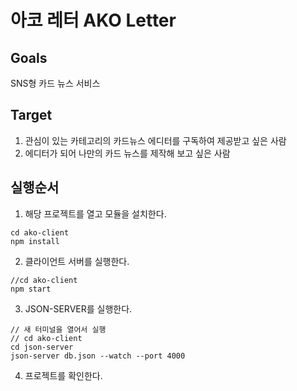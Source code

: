 # 아코 레터 AKO Letter

## Goals
SNS형 카드 뉴스 서비스

## Target
1. 관심이 있는 카테고리의 카드뉴스 에디터를 구독하여 제공받고 싶은 사람
2. 에디터가 되어 나만의 카드 뉴스를 제작해 보고 싶은 사람

## 실행순서
1. 해당 프로젝트를 열고 모듈을 설치한다.
```
cd ako-client
npm install
```
2. 클라이언트 서버를 실행한다.
```
//cd ako-client
npm start
```
3. JSON-SERVER를 실행한다.
```
// 새 터미널을 열어서 실행
// cd ako-client
cd json-server
json-server db.json --watch --port 4000
```
4. 프로젝트를 확인한다.

